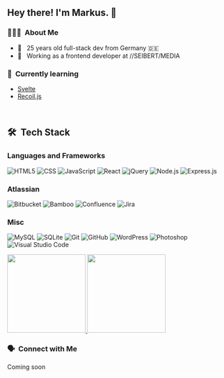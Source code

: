 ## Hey there! I'm Markus. 🖖

### 👨🏻‍💻 &nbsp;About Me

- 🤙 &nbsp; 25 years old full-stack dev from Germany 🇩🇪
- 💼 &nbsp; Working as a frontend developer at //SEIBERT/MEDIA

### 📖 &nbsp;Currently learning

- [Svelte](https://github.com/sveltejs/svelte)
- [Recoil.js](https://recoiljs.org/)

<br>

## 🛠 &nbsp;Tech Stack

### Languages and Frameworks

![HTML5](https://img.shields.io/badge/-HTML-333333?style=flat&logo=HTML5)
![CSS](https://img.shields.io/badge/-CSS-333333?style=flat&logo=CSS3&logoColor=1572B6)
![JavaScript](https://img.shields.io/badge/-JavaScript-333333?style=flat&logo=javascript)
![React](https://img.shields.io/badge/-React-333333?style=flat&logo=react)
![jQuery](https://img.shields.io/badge/-jQuery-333333?style=flat&logo=jquery)
![Node.js](https://img.shields.io/badge/-Node.js-333333?style=flat&logo=node.js)
![Express.js](https://img.shields.io/badge/-Express.js-333333?style=flat&logo=express)


### Atlassian

![Bitbucket](https://img.shields.io/badge/-Bitbucket-333333?style=flat&logo=bitbucket&logoColor=blue)
![Bamboo](https://img.shields.io/badge/-Bamboo-333333?style=flat&logo=bamboo&logoColor=blue)
![Confluence](https://img.shields.io/badge/-Confluence-333333?style=flat&logo=confluence&logoColor=blue)
![Jira](https://img.shields.io/badge/-Jira-333333?style=flat&logo=jira&logoColor=blue)

### Misc

![MySQL](https://img.shields.io/badge/-MySQL-333333?style=flat&logo=mysql)
![SQLite](https://img.shields.io/badge/-SQLite-333333?style=flat&logo=sqlite)
![Git](https://img.shields.io/badge/-Git-333333?style=flat&logo=git)
![GitHub](https://img.shields.io/badge/-GitHub-333333?style=flat&logo=github)
![WordPress](https://img.shields.io/badge/-WordPress-333333?style=flat&logo=wordpress)
![Photoshop](https://img.shields.io/badge/-Photoshop-333333?style=flat&logo=adobe-photoshop)
![Visual Studio Code](https://img.shields.io/badge/-Visual%20Studio%20Code-333333?style=flat&logo=visual-studio-code&logoColor=007ACC)



<a href="https://github.com/mriot">
  <img height="180em" src="https://github-readme-stats.vercel.app/api?username=mriot&theme=buefy&show_icons=true" />
  <img height="180em" src="https://github-readme-stats.vercel.app/api/top-langs/?username=mriot&theme=buefy&layout=compact" />
</a>

<br />

<h3> 🗣️ &nbsp;Connect with Me </h3>

<p align="left">
  <p>Coming soon</p>
  <!--
  <a href="https://www.riotcoding.com/">
    <img alt="Web" src="https://img.shields.io/badge/Web-www.riotcoding.com-blue?style=flat-square&logo=google-chrome">
  </a>
  <a href="mailto:mk@riotcoding.com">
    <img alt="Email" src="https://img.shields.io/badge/Email-mk@riotcoding.com-blue?style=flat-square&logo=gmail">
  </a>
  -->
</p>
